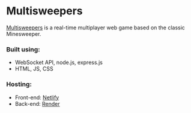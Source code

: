 # Multisweepers
 [Multisweepers](https://multisweepers.netlify.app/) is a real-time multiplayer web game based on the classic Minesweeper. 

### Built using:
- WebSocket API, node.js, express.js
- HTML, JS, CSS

### Hosting:
- Front-end: [Netlify](https://www.netlify.com/)
- Back-end: [Render](https://render.com/)
